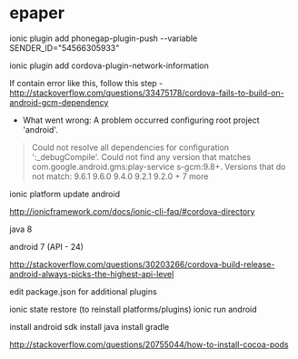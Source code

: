# epaper

ionic plugin add phonegap-plugin-push --variable SENDER_ID="54566305933"

ionic plugin add cordova-plugin-network-information

If contain error like this, follow this step - http://stackoverflow.com/questions/33475178/cordova-fails-to-build-on-android-gcm-dependency
* What went wrong:
A problem occurred configuring root project 'android'.
> Could not resolve all dependencies for configuration ':_debugCompile'.
   > Could not find any version that matches com.google.android.gms:play-service
s-gcm:9.8+.
     Versions that do not match:
         9.6.1
         9.6.0
         9.4.0
         9.2.1
         9.2.0
         + 7 more
         
ionic platform update android

http://ionicframework.com/docs/ionic-cli-faq/#cordova-directory

java 8

android 7 (API - 24)

http://stackoverflow.com/questions/30203266/cordova-build-release-android-always-picks-the-highest-api-level

edit package.json for additional plugins

ionic state restore (to reinstall platforms/plugins)
ionic run android


install android sdk
install java
install gradle



http://stackoverflow.com/questions/20755044/how-to-install-cocoa-pods
